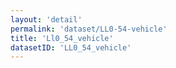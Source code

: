 ```yaml
---
layout: 'detail'
permalink: 'dataset/LL0-54-vehicle'
title: 'Ll0_54_vehicle'
datasetID: 'LL0_54_vehicle'
---
```

